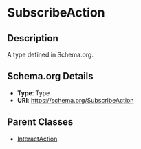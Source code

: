 # SubscribeAction

## Description
A type defined in Schema.org.

## Schema.org Details
- **Type**: Type
- **URI**: https://schema.org/SubscribeAction

## Parent Classes
- [InteractAction](../InteractAction.md)

